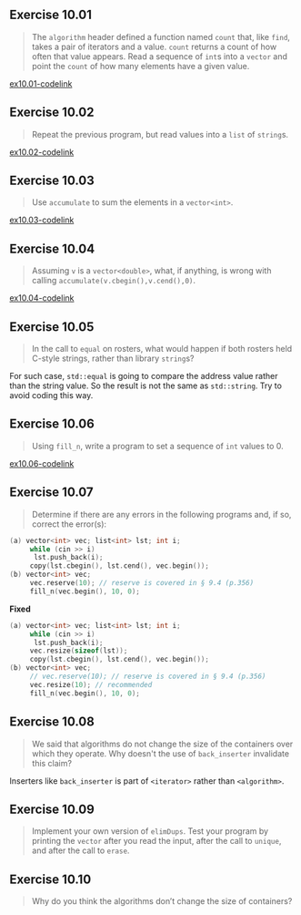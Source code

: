 ## Exercise 10.01

> The `algorithm` header defined a function named `count` that, like `find`, takes a pair of iterators and a value. `count` returns a count of how often that value appears. Read a sequence of `int`s into a `vector` and point the `count` of how many elements have a given value.

[ex10.01-codelink](exercise10.01.cpp)

## Exercise 10.02

> Repeat the previous program, but read values into a `list` of `string`s.

[ex10.02-codelink](exercise10.02.cpp)

## Exercise 10.03

> Use `accumulate` to sum the elements in a `vector<int>`.

[ex10.03-codelink](exercise10.03.cpp)

## Exercise 10.04

> Assuming `v` is a `vector<double>`, what, if anything, is wrong with calling `accumulate(v.cbegin(),v.cend(),0)`.

[ex10.04-codelink](exercise10.04.cpp)

## Exercise 10.05

> In the call to `equal` on rosters, what would happen if both rosters held C-style strings, rather than library `string`s?

For such case, `std::equal` is going to compare the address value rather than the string value. So the result is not the same as `std::string`. Try to avoid coding this way.

## Exercise 10.06

> Using `fill_n`, write a program to set a sequence of `int` values to 0.

[ex10.06-codelink](exercise10.06.cpp)

## Exercise 10.07

> Determine if there are any errors in the following programs and, if so, correct the error(s):

```cpp
(a) vector<int> vec; list<int> lst; int i;
     while (cin >> i)
      lst.push_back(i); 
     copy(lst.cbegin(), lst.cend(), vec.begin());
(b) vector<int> vec;
     vec.reserve(10); // reserve is covered in § 9.4 (p.356)
     fill_n(vec.begin(), 10, 0);
```
**Fixed**
```cpp
(a) vector<int> vec; list<int> lst; int i;
     while (cin >> i)
      lst.push_back(i);
     vec.resize(sizeof(lst));
     copy(lst.cbegin(), lst.cend(), vec.begin());
(b) vector<int> vec;
     // vec.reserve(10); // reserve is covered in § 9.4 (p.356)
     vec.resize(10); // recommended
     fill_n(vec.begin(), 10, 0);
```

## Exercise 10.08

> We said that algorithms do not change the size of the containers over which they operate. Why doesn't the use of `back_inserter` invalidate this claim?

Inserters like `back_inserter` is part of `<iterator>` rather than `<algorithm>`.

## Exercise 10.09

> Implement your own version of `elimDups`. Test your program by printing the `vector` after you read the input, after the call to `unique`, and after the call to `erase`.

## Exercise 10.10

> Why do you think the algorithms don’t change the size of containers?

